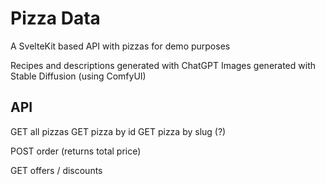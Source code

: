 # Pizza Data

A SvelteKit based API with pizzas for demo purposes

Recipes and descriptions generated with ChatGPT
Images generated with Stable Diffusion (using ComfyUI)


## API

GET all pizzas
GET pizza by id
GET pizza by slug (?)

POST order (returns total price)

GET offers / discounts

